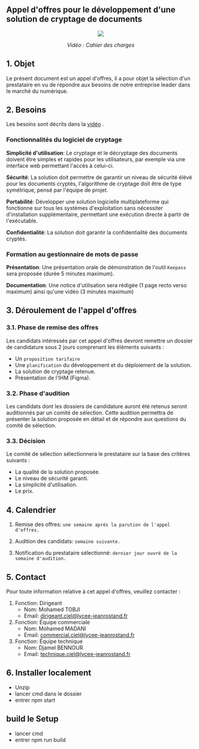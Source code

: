## Appel d'offres pour le développement d'une solution de cryptage de documents

<div align="center">
  <a href="https://youtu.be/a0vRj8_Lh-8?si=V7ermoXHiJJivlfH">
    <img src="image-video.png" style="max-width: 30%; max-height: 30%">
  </a>
  <p><em>Vidéo : Cahier des charges</em></p>
</div>







## 1. Objet

Le présent  document est un appel d'offres, il a pour objet la sélection d'un prestataire en vu de répondre aux besoins de  notre entreprise leader dans le marché du numérique.

## 2. Besoins
Les besoins sont décrits dans la  [vidéo](https://youtu.be/a0vRj8_Lh-8?si=V7ermoXHiJJivlfH)
.

### Fonctionnalités du logiciel de cryptage

**Simplicité d'utilisation**: Le cryptage et le décryptage des documents doivent être simples et rapides pour les utilisateurs, par exemple via une interface web permettant l'accès à celui-ci.

**Sécurité**: La solution doit permettre de garantir un  niveau de sécurité élèvé pour les documents cryptés, l'algorithme de cryptage doit être de type symétrique, pensé par l'équipe de projet.

**Portabilité**: Développer une solution logicielle multiplateforme qui fonctionne sur tous les systèmes d'exploitation sans nécessiter d'installation supplémentaire, permettant une exécution directe à partir de l'exécutable.

**Confidentialité**: La solution doit garantir la confidentialité des documents cryptés.

### Formation au gestionnaire de mots de passe

**Présentation**: Une présentation orale de démonstration de l'outil `Keepass` sera proposée (durée 5 minutes maximum).

**Documentation**: Une notice d'utilisation sera rédigée (1 page recto verso maximum) ainsi qu'une vidéo (3 minutes maximum)

## 3. Déroulement de l'appel d'offres

### 3.1. Phase de remise des offres

Les candidats intéressés par cet appel d'offres devront remettre un dossier de candidature sous 2 jours comprenant les éléments suivants :
 
* Un `proposition tarifaire` 
* Une `planification` du développement et du déploiement de la solution.
* La solution de cryptage retenue.
* Présentation de l'IHM (Figma).

### 3.2. Phase d'audition

Les candidats dont les dossiers de candidature auront été retenus seront auditionnés par un comité de sélection. Cette audition permettra de présenter la solution proposée en détail et de répondre aux questions du comité de sélection.

### 3.3. Décision

Le comité de sélection sélectionnera le prestataire sur la base des critères suivants :

* La qualité de la solution proposée.
* Le niveau de sécurité garanti.
* La simplicité d'utilisation.
* Le prix.

## 4. Calendrier
1. Remise des offres: `une semaine aprés la parution de l'appel d'offres.`

2. Audition des candidats: `semaine suivante.`

3. Notification du prestataire sélectionné: `dernier jour ouvré de la semaine d'audition.`

## 5. Contact

Pour toute information relative à cet appel d'offres, veuillez contacter :

1. Fonction: Dirigeant
    * Nom: Mohamed TOBJI
    * Email: dirigeant.ciel@lycee-jeanrostand.fr
2. Fonction: Équipe commerciale
    * Nom: Mohamed MADANI
    * Email: commercial.ciel@lycee-jeanrostand.fr
3. Fonction: Équipe technique
    * Nom: Djamel BENNOUR
    * Email: technique.ciel@lycee-jeanrostand.fr
  


  ## 6. Installer localement 
  *  Unzip
  *  lancer cmd dans le dossier
  *   entrer npm start

## build le Setup
  * lancer cmd
  * entrer npm run build

    
    
  

  







